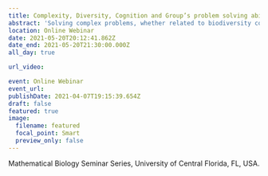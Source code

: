 ```yaml
---
title: Complexity, Diversity, Cognition and Group’s problem solving ability
abstract: 'Solving complex problems, whether related to biodiversity conservation, climate change, pandemic management, or reducing inequality, requires large scale collective action among diverse stakeholders to achieve a common goal. Research relevant to meeting this challenge must model the interaction of stakeholders with diverse cognitive tools, cognitive abilities, and the complexity of the problem faced by stakeholders to predict the success of collective action under multiple scenarios of social-ecological change. Here, we build a model from first principles of cognitive abilities, diversity, and social-environmental complexity to identify the sets of conditions under which groups most effectively engage in collective action and increase their problem solving ability. We then fit the model to small groups, U.S. States, and Countries. The model illustrates the fundamental importance of understanding the interaction between cognitive abilities, diversity, and the complexity of social-environmental challenges faced by stakeholders today. Our results shed light on the ability of groups to solve complex problems and opens new avenues of research into the interrelationship between cognition, institutions.'
location: Online Webinar
date: 2021-05-20T20:12:41.862Z
date_end: 2021-05-20T21:30:00.000Z
all_day: true

url_video:

event: Online Webinar
event_url:
publishDate: 2021-04-07T19:15:39.654Z
draft: false
featured: true
image:
  filename: featured
  focal_point: Smart
  preview_only: false
---
```

 Mathematical Biology Seminar Series, University of Central Florida, FL, USA.
